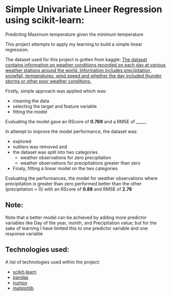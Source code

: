 
# Simple Univariate Lineer Regression using scikit-learn:
Predicting Maximum temperature given the minimum temperature

This project attempts to apply my learning to build a simple linear regression.

The dataset used for this project is gotten from kaggle: [The dataset contains information on weather conditions recorded on each day at various weather stations around the world. Information includes precipitation, snowfall, temperatures, wind speed and whether the day included thunder storms or other poor weather conditions.](https://www.kaggle.com/datasets/smid80/weatherww2)

Firstly, simple approach was applied which was:
* cleaning the data
* selecting the target and feature variable
* fitting the model
    
Evaluating the model gave an RScore of **0.769** and a RMSE of _____

In attempt to improve the model performance, the dataset was:
* explored
* outliers was removed and
* the dataset was split into two categories
   * weather observations for zero precipitation
   * weather observations for precipitations greater than zero
* Finaly, fitting a linear model on the two categories
    
Evaluating the performances, the model for weather observations where precipitation is greater than zero performed better than the other (precipitation = 0) with an RScore of **0.88** and RMSE of **2.76**

## Note:
Note that a better model can be achieved by adding more predictor variables like Day of the year, month, and Precipitation value; but for the sake of learning I have limited this to one predictor variable and one response variable

## Technologies used:
A list of technologies used within the project:
* [scikit-learn](https://scikit-learn.org/)
* [pandas](https://pandas.pydata.org/)
* [numpy](https://example.com)
* [matplotlib](matplotlib.org)
